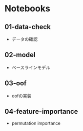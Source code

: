 # Notebooks


## 01-data-check

- データの確認

## 02-model

- ベースラインモデル

## 03-oof

- oofの実装

## 04-feature-importance

- permutation importance
